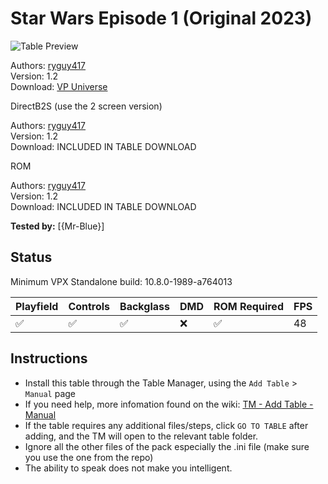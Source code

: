 # Star Wars Episode 1 (Original 2023)

![Table Preview](../../images/vpx-swepisodeone-preview.jpg)

Authors: [ryguy417](https://vpuniverse.com/profile/31096-ryguy417/)  
Version: 1.2  
Download: [VP Universe](https://vpuniverse.com/files/file/16014-star-wars-episode-1-original-2023/)

DirectB2S (use the 2 screen version)

Authors: [ryguy417](https://vpuniverse.com/profile/31096-ryguy417/)  
Version: 1.2  
Download: INCLUDED IN TABLE DOWNLOAD  

ROM

Authors: [ryguy417](https://vpuniverse.com/profile/31096-ryguy417/)  
Version: 1.2  
Download: INCLUDED IN TABLE DOWNLOAD  

**Tested by:** [{Mr-Blue}]

## Status 

Minimum VPX Standalone build: 10.8.0-1989-a764013

| Playfield | Controls | Backglass | DMD | ROM Required | FPS | 
|-----------|----------|-----------|-----|--------------|-----|
| :white_check_mark: | :white_check_mark: | :white_check_mark: | :x: | :white_check_mark: | 48 |

## Instructions

- Install this table through the Table Manager, using the `Add Table` > `Manual` page
- If you need help, more infomation found on the wiki: [TM - Add Table - Manual](https://github.com/LegendsUnchained/vpx-standalone-alp4k/wiki/%5B04%5D-%F0%9F%A7%A1-TM-%E2%80%90-Other-Features#add-table---manual)
- If the table requires any additional files/steps, click `GO TO TABLE` after adding, and the TM will open to the relevant table folder.
- Ignore all the other files of the pack especially the .ini file (make sure you use the one from the repo)
- The ability to speak does not make you intelligent.

